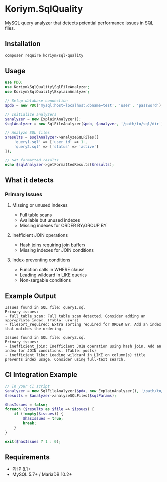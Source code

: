 # Koriym.SqlQuality

MySQL query analyzer that detects potential performance issues in SQL files.

## Installation

```bash
composer require koriym/sql-quality
```

## Usage

```php
use PDO;
use Koriym\SqlQuality\SqlFileAnalyzer;
use Koriym\SqlQuality\ExplainAnalyzer;

// Setup database connection
$pdo = new PDO('mysql:host=localhost;dbname=test', 'user', 'password');

// Initialize analyzers
$analyzer = new ExplainAnalyzer();
$sqlAnalyzer = new SqlFileAnalyzer($pdo, $analyzer, '/path/to/sql/dir');

// Analyze SQL files
$results = $sqlAnalyzer->analyzeSQLFiles([
    'query1.sql' => ['user_id' => 1],
    'query2.sql' => ['status' => 'active']
]);

// Get formatted results
echo $sqlAnalyzer->getFormattedResults($results);
```

## What it detects

### Primary Issues

1. Missing or unused indexes
    - Full table scans
    - Available but unused indexes
    - Missing indexes for ORDER BY/GROUP BY

2. Inefficient JOIN operations
    - Hash joins requiring join buffers
    - Missing indexes for JOIN conditions

3. Index-preventing conditions
    - Function calls in WHERE clause
    - Leading wildcard in LIKE queries
    - Non-sargable conditions

## Example Output

```text
Issues found in SQL file: query1.sql
Primary issues:
- full_table_scan: Full table scan detected. Consider adding an appropriate index. (Table: users)
- filesort_required: Extra sorting required for ORDER BY. Add an index that matches the ordering.

Issues found in SQL file: query2.sql
Primary issues:
- inefficient_join: Inefficient JOIN operation using hash join. Add an index for JOIN conditions. (Table: posts)
- inefficient_like: Leading wildcard in LIKE on column(s) title prevents index usage. Consider using full-text search.
```

## CI Integration Example

```php
// In your CI script
$analyzer = new SqlFileAnalyzer($pdo, new ExplainAnalyzer(), '/path/to/sql');
$results = $analyzer->analyzeSQLFiles($sqlParams);

$hasIssues = false;
foreach ($results as $file => $issues) {
    if (!empty($issues)) {
        $hasIssues = true;
        break;
    }
}

exit($hasIssues ? 1 : 0);
```

## Requirements

- PHP 8.1+
- MySQL 5.7+ / MariaDB 10.2+
